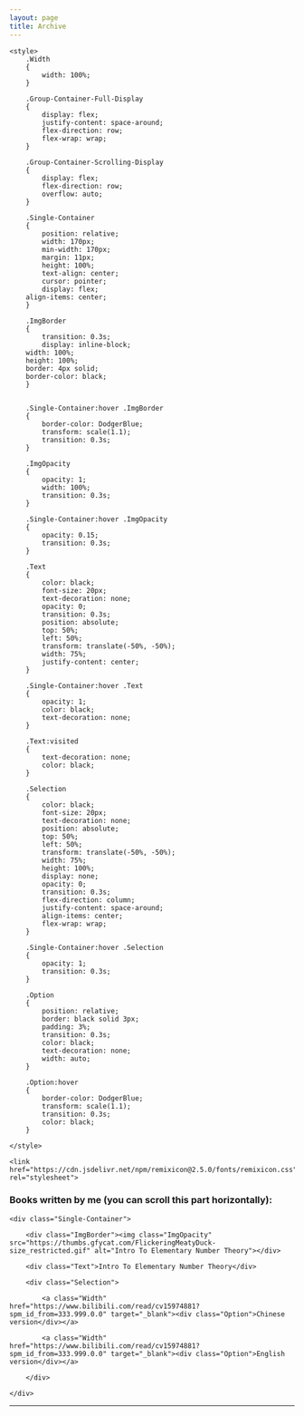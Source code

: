 ```yaml
---
layout: page
title: Archive
---
```


<head>

	<style>
		.Width
		{
			width: 100%;
		}

		.Group-Container-Full-Display
		{
			display: flex;
			justify-content: space-around;
			flex-direction: row;
			flex-wrap: wrap;
		}

		.Group-Container-Scrolling-Display
		{
			display: flex;
			flex-direction: row;
			overflow: auto;
		}

		.Single-Container
		{
			position: relative;
			width: 170px;
			min-width: 170px;
			margin: 11px;
			height: 100%;
			text-align: center;
			cursor: pointer;
			display: flex;
	    align-items: center;
		}

		.ImgBorder
		{
			transition: 0.3s;
			display: inline-block;
	    width: 100%;
	    height: 100%;
	    border: 4px solid;
	    border-color: black;
		}


		.Single-Container:hover .ImgBorder
		{
			border-color: DodgerBlue;
			transform: scale(1.1);
			transition: 0.3s;
		}

		.ImgOpacity
		{
			opacity: 1;
			width: 100%;
			transition: 0.3s;
		}

		.Single-Container:hover .ImgOpacity
		{
			opacity: 0.15;
			transition: 0.3s;
		}

		.Text
		{
			color: black;
			font-size: 20px;
			text-decoration: none;
			opacity: 0;
			transition: 0.3s;
			position: absolute;
			top: 50%;
			left: 50%;
			transform: translate(-50%, -50%);
			width: 75%;
			justify-content: center;
		}

		.Single-Container:hover .Text
		{
			opacity: 1;
			color: black;
			text-decoration: none;
		}

		.Text:visited
		{
			text-decoration: none;
			color: black;
		}

		.Selection
		{
			color: black;
			font-size: 20px;
			text-decoration: none;
			position: absolute;
			top: 50%;
			left: 50%;
			transform: translate(-50%, -50%);
			width: 75%;
			height: 100%;
			display: none;
			opacity: 0;
			transition: 0.3s;
			flex-direction: column;
			justify-content: space-around;
			align-items: center;
			flex-wrap: wrap;
		}

		.Single-Container:hover .Selection
		{
			opacity: 1;
			transition: 0.3s;
		}

		.Option
		{
			position: relative;
			border: black solid 3px;
			padding: 3%;
			transition: 0.3s;
			color: black;
			text-decoration: none;
			width: auto;
		}

		.Option:hover
		{
			border-color: DodgerBlue;
			transform: scale(1.1);
			transition: 0.3s;
			color: black;
		}

	</style>

	<link href="https://cdn.jsdelivr.net/npm/remixicon@2.5.0/fonts/remixicon.css" rel="stylesheet">

</head>

### <i class="ri-book-fill"></i> Books written by me (you can scroll this part horizontally):

<!-- The whole display part for Scrolling-Display -->
<div class="Group-Container-Scrolling-Display">

	<div class="Single-Container">

		<div class="ImgBorder"><img class="ImgOpacity" src="https://thumbs.gfycat.com/FlickeringMeatyDuck-size_restricted.gif" alt="Intro To Elementary Number Theory"></div>

		<div class="Text">Intro To Elementary Number Theory</div>

		<div class="Selection">

			<a class="Width" href="https://www.bilibili.com/read/cv15974881?spm_id_from=333.999.0.0" target="_blank"><div class="Option">Chinese version</div></a>

			<a class="Width" href="https://www.bilibili.com/read/cv15974881?spm_id_from=333.999.0.0" target="_blank"><div class="Option">English version</div></a>

		</div>

	</div>

</div>

<hr>


<script>

	<!-- Toggle Display (none <-> block) -->
	var x = document.getElementsByClassName("Text");
	var y = document.getElementsByClassName("Selection");
	var z = document.getElementsByClassName("Single-Container");

	for (var i = 0, len = x.length; i < len; i++)
	{
		(function(index){
			z[i].onclick = function(){

			  if (x[index].style.display === "none")
				{
			    x[index].style.display = "flex";
	        y[index].style.display = "none";
			  }

				else
				{
			    x[index].style.display = "none";
	        y[index].style.display = "flex";
			  }

			}

		})(i);

	}

</script>



<script src="https://giscus.app/client.js"
        data-repo="Deep0Thinking/Deep0thinking.github.io"
        data-repo-id="R_kgDOHLLlWQ"
        data-category="General"
        data-category-id="DIC_kwDOHLLlWc4CShS4"
        data-mapping="pathname"
        data-strict="0"
        data-reactions-enabled="1"
        data-emit-metadata="0"
        data-input-position="top"
        data-theme="light"
        data-lang="en"
        data-loading="lazy"
        crossorigin="anonymous"
        async>
</script>